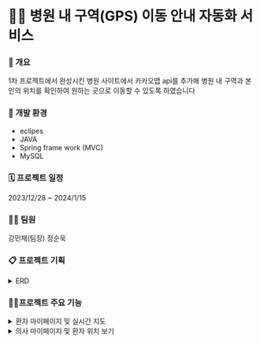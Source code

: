 <h1>👩‍💻 병원 내 구역(GPS) 이동 안내 자동화 서비스</h1>


### 🏣 개요 
1차 프로젝트에서 완성시킨 병원 사이트에서 카카오맵 api를 추가해 병원 내 구역과 본인의 위치를 확인하여 원하는 곳으로 이동할 수 있도록 하였습니다 




### 🔧 개발 환경
- eclipes 
- JAVA
- Spring frame work (MVC)
- MySQL




### 🗓 프로젝트 일정
2023/12/28 ~ 2024/1/15




### 👩‍💻 팀원
강민채(팀장) 정순욱




### 📋 프로젝트 기획
<details close>
 <summary>ERD</summary> 
  
![545](https://github.com/bonniehere/project2/assets/152823482/b3d2f149-f8f8-4d50-bfd6-09ef723d3afd)



</details>


### 👩‍💻프로젝트 주요 기능
<details close>
  
  <summary>환자 마이페이지 및 실시간 지도</summary> 
  
#### 환자 마이페이지 및 예약한 진료과 찾아가기


![012](https://github.com/bonniehere/project2/assets/152823482/94e253aa-2ea7-4ea3-bce2-9fc85543b82c)

#### 층별 위치 안내

![013](https://github.com/bonniehere/project2/assets/152823482/295394f4-78fd-4433-869e-12116906c9f4)

</details>



<details close>
  
  <summary>의사 마이페이지 및 환자 위치 보기</summary> 
  
#### 의사 마이페이지 및 환자 위치 보기

![constant2-014](https://github.com/bonniehere/project2/assets/152823482/f6862eb2-729f-4579-9b79-1b5554b6e10e)


</details>

  
